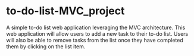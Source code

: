 # to-do-list-MVC_project
 A simple to-do list web application leveraging the MVC architecture. This web application will allow users to add a new task to their to-do list. Users will also be able to remove tasks from the list once they have completed them by clicking on the list item.
